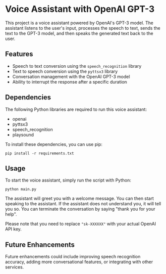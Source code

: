 # Voice Assistant with OpenAI GPT-3

This project is a voice assistant powered by OpenAI's GPT-3 model. The assistant listens to the user's input, processes the speech to text, sends the text to the GPT-3 model, and then speaks the generated text back to the user.

## Features
- Speech to text conversion using the `speech_recognition` library
- Text to speech conversion using the `pyttsx3` library
- Conversation management with the OpenAI GPT-3 model
- Ability to interrupt the response after a specific duration

## Dependencies

The following Python libraries are required to run this voice assistant:

- openai
- pyttsx3
- speech_recognition
- playsound

To install these dependencies, you can use pip:
```shell
pip install -r requirements.txt
```

## Usage

To start the voice assistant, simply run the script with Python:
```shell
python main.py
```

The assistant will greet you with a welcome message. You can then start speaking to the assistant. If the assistant does not understand you, it will tell you so. You can terminate the conversation by saying "thank you for your help".

Please note that you need to replace `"sk-XXXXXX"` with your actual OpenAI API key.

## Future Enhancements

Future enhancements could include improving speech recognition accuracy, adding more conversational features, or integrating with other services.


